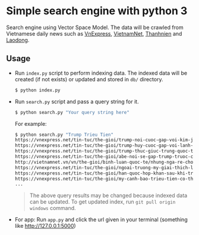 # Simple search engine with python 3

Search engine using Vector Space Model. The data will be crawled from Vietnamese daily news such as [VnExpress](https://vnexpress.net/), [VietnamNet](http://vietnamnet.vn/), [Thanhnien](https://thanhnien.vn/) and [Laodong](https://laodong.vn/).


## Usage

- Run `index.py` script to perform indexing data. The indexed data will be created (if not exists) or updated and stored in `db/` directory.

    ```bash
    $ python index.py
    ```

- Run `search.py` script and pass a query string for it.

    ```bash
    $ python search.py "Your query string here"
    ```

    For example:

    ```bash
    $ python search.py "Trump Trieu Tien"
    https://vnexpress.net/tin-tuc/the-gioi/trump-noi-cuoc-gap-voi-kim-jong-un-van-co-the-dien-ra-vao-12-6-3754763.html - 0.32331036424704196
    https://vnexpress.net/tin-tuc/the-gioi/trump-huy-cuoc-gap-voi-lanh-dao-trieu-tien-3754245.html - 0.3158077661308892
    https://vnexpress.net/tin-tuc/the-gioi/trump-thuc-giuc-trung-quoc-that-chat-bien-gioi-voi-trieu-tien-3752746.html - 0.3017484484730665
    https://vnexpress.net/tin-tuc/the-gioi/abe-noi-se-gap-trump-truoc-cuoc-hop-thuong-dinh-my-trieu-3755808.html - 0.30059730510834515
    http://vietnamnet.vn/vn/the-gioi/binh-luan-quoc-te/nhung-nga-re-chop-nhoang-kho-luong-cua-thuong-dinh-trump-kim-453759.html - 0.2990576238183994
    https://vnexpress.net/tin-tuc/the-gioi/ngoai-truong-my-giai-thich-ly-do-cuoc-gap-trump-kim-bi-huy-3754252.html - 0.2807074203562179
    https://vnexpress.net/tin-tuc/the-gioi/han-quoc-hop-khan-sau-khi-trump-tuyen-bo-huy-gap-kim-jong-un-3754256.html - 0.24340889391647347
    https://vnexpress.net/tin-tuc/the-gioi/my-canh-bao-trieu-tien-co-the-chiu-chung-so-phan-nhu-libya-3753226.html - 0.24232103427164864
    ...
    ```

    > The above query results may be changed because indexed data can be updated. To get updated index, run `git pull origin windows` command.
- For app: Run `app.py` and click the url given in your terminal (something like http://127.0.0.1:5000)
